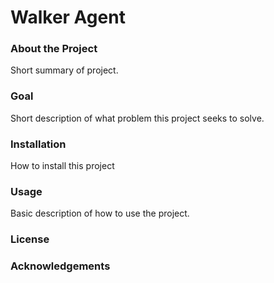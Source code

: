 # Walker Agent

### About the Project

Short summary of project.

### Goal

Short description of what problem this project seeks to solve.

### Installation

How to install this project

### Usage

Basic description of how to use the project.

### License

### Acknowledgements
